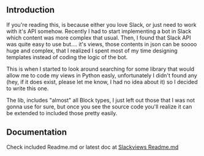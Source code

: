 ## Introduction

If you're reading this, is because either you love Slack, or just need to work with it's API somehow. Recently I
had to start implementing a bot in Slack which content was more complex that usual. Then, I found that Slack API was
quite easy to use but.... it's views, those contents in json can be soooo huge and complex, that I realized I spent
most of my time designing templates instead of coding the logic of the bot.

This is when I started to look around searching for some library that would allow me to code my views in Python easly,  unfortunately I didn't found any (hey, if it does exist, please let me know, I had no idea about it) so I decided to
write this one.

The lib, includes "almost" all Block types, I just left out those that I was not gonna use for sure, but once you see
the source code you'll realize it can be extended to included those pretty easily.

## Documentation

Check included Readme.md or latest doc at [Slackviews Readme.md](https://github.com/escamez/slackviews/blob/master/README.md)
